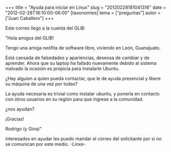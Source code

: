 +++
title = "Ayuda para iniciar en Linux"
slug = "20120228181041316"
date = "2012-02-28T18:10:00-06:00"
[taxonomies]
tema = ["preguntas"]
autor = ["Juan Caballero"]
+++

Este correo llego a la cuenta del GLiB:

"Hola amigos del GLIB!

Tengo una amiga neófita de software libre, viviendo en León, Guanajuato.

Está cansada de falsedades y apariencias, deseosa de cambiar y de
aprender. Ahora que su laptop ha fallado nuevamente debido al sistema
malvado la ocasión es propicia para instalarle Ubuntu.

¿Hay alguien a quien pueda contactar, que le de ayuda presencial y
libere su máquina de una vez por todas?

La ayuda necesaria es trivial como instalar ubuntu, y ponerla en
contacto con otros usuarios en su región para que ingrese a la
comunidad.

¿nos ayudan?

¡Gracias!

Rodrigo (y Gina)"

interesados en ayudar les puedo mandar el correo del solicitante por si no se
comunican por este medio. -Linxe-
